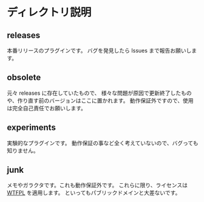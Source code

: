 # ディレクトリ説明

## releases

本番リリースのプラグインです。
バグを発見したら Issues まで報告お願いします。

## obsolete

元々 releases に存在していたもので、
様々な問題が原因で更新終了したものや、作り直す前のバージョンはここに置かれます。
動作保証外ですので、使用は完全自己責任でお願いします。

## experiments

実験的なプラグインです。
動作保証の事など全く考えていないので、バグっても知りません。

## junk

メモやガラクタです。これも動作保証外です。
これらに限り、ライセンスは [WTFPL](https://ja.wikipedia.org/wiki/WTFPL) を適用します。
といってもパブリックドメインと大差ないです。
